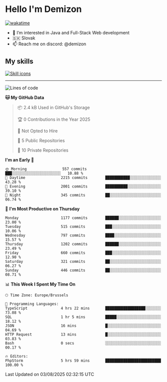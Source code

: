 # Hello I'm Demizon
[![wakatime](https://wakatime.com/badge/user/6ad1949f-d6d7-44f9-9eee-c35e54cc499b.svg)](https://wakatime.com/@6ad1949f-d6d7-44f9-9eee-c35e54cc499b)
- 👀 I’m interested in Java and Full-Stack Web development
- 🇸🇰 Slovak
- 📫 Reach me on discord: @demizon

## My skills
[![Skill icons](https://skillicons.dev/icons?i=java,js,ts,html,css,react,nextjs,tailwind,supabase,py,git,docker,linux,mysql,postgres,mongo&theme=dark)](https://github.com/Demizon3433)

---

<!--START_SECTION:waka-->
![Lines of code](https://img.shields.io/badge/From%20Hello%20World%20I%27ve%20Written-1.6%20million%20lines%20of%20code-blue)

**🐱 My GitHub Data** 

> 📦 2.4 kB Used in GitHub's Storage 
 > 
> 🏆 0 Contributions in the Year 2025
 > 
> 🚫 Not Opted to Hire
 > 
> 📜 5 Public Repositories 
 > 
> 🔑 10 Private Repositories 
 > 
**I'm an Early 🐤** 

```text
🌞 Morning                557 commits         ███░░░░░░░░░░░░░░░░░░░░░░   10.88 % 
🌆 Daytime                2215 commits        ███████████░░░░░░░░░░░░░░   43.28 % 
🌃 Evening                2001 commits        ██████████░░░░░░░░░░░░░░░   39.10 % 
🌙 Night                  345 commits         ██░░░░░░░░░░░░░░░░░░░░░░░   06.74 % 
```
📅 **I'm Most Productive on Thursday** 

```text
Monday                   1177 commits        ██████░░░░░░░░░░░░░░░░░░░   23.00 % 
Tuesday                  515 commits         ███░░░░░░░░░░░░░░░░░░░░░░   10.06 % 
Wednesday                797 commits         ████░░░░░░░░░░░░░░░░░░░░░   15.57 % 
Thursday                 1202 commits        ██████░░░░░░░░░░░░░░░░░░░   23.49 % 
Friday                   660 commits         ███░░░░░░░░░░░░░░░░░░░░░░   12.90 % 
Saturday                 321 commits         ██░░░░░░░░░░░░░░░░░░░░░░░   06.27 % 
Sunday                   446 commits         ██░░░░░░░░░░░░░░░░░░░░░░░   08.71 % 
```


📊 **This Week I Spent My Time On** 

```text
🕑︎ Time Zone: Europe/Brussels

💬 Programming Languages: 
TypeScript               4 hrs 22 mins       ██████████████████░░░░░░░   73.08 % 
SQL                      1 hr 5 mins         █████░░░░░░░░░░░░░░░░░░░░   18.12 % 
JSON                     16 mins             █░░░░░░░░░░░░░░░░░░░░░░░░   04.69 % 
HTTP Request             13 mins             █░░░░░░░░░░░░░░░░░░░░░░░░   03.83 % 
Bash                     0 secs              ░░░░░░░░░░░░░░░░░░░░░░░░░   00.17 % 

🔥 Editors: 
PhpStorm                 5 hrs 59 mins       █████████████████████████   100.00 % 
```


 Last Updated on 03/08/2025 02:32:15 UTC
<!--END_SECTION:waka-->
